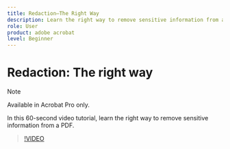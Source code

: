```yaml
---
title: Redaction—The Right Way
description: Learn the right way to remove sensitive information from a PDF
role: User
product: adobe acrobat
level: Beginner
---
```

# Redaction: The right way

>[!NOTE]
>
>Available in Acrobat Pro only.

In this 60-second video tutorial, learn the right way to remove sensitive information from a PDF.

>[!VIDEO](https://video.tv.adobe.com/v/3411377?quality=12&learn=on&hidetitle=true)
